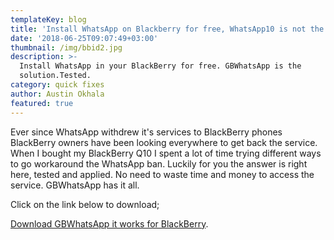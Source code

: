 ```yaml
---
templateKey: blog
title: 'Install WhatsApp on Blackberry for free, WhatsApp10 is not the only option!'
date: '2018-06-25T09:07:49+03:00'
thumbnail: /img/bbid2.jpg
description: >-
  Install WhatsApp in your BlackBerry for free. GBWhatsApp is the
  solution.Tested.
category: quick fixes
author: Austin Okhala
featured: true
---
```

Ever since WhatsApp withdrew it's services to BlackBerry phones BlackBerry owners have been looking everywhere to get back the service. When I bought my BlackBerry Q10 I spent a lot of time trying different ways to go workaround the WhatsApp ban. Luckily for you the answer is right here, tested and applied. No need to waste time and money to access the service. GBWhatsApp has it all.

Click on the link below to download;

[Download GBWhatsApp it works for BlackBerry](https://latestmodsapk.com/gbwhatsapp-apk-download-latest-version/).
